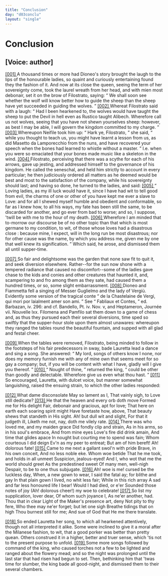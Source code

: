 ```yaml
---
title: "Conclusion"
day: "d03conclu"
layout: "single"
---
```

<div id="d03conclu" type="conclusion" who="author">
 <h1>
  Conclusion
 </h1>
 <p>
  <h2>
   [Voice: author]
  </h2>
 </p>
 <p>
  <a href="{{ site.baseurl }}itDecameron/d03conclu#p03970001" id="p03970001">
   [001]
  </a>
  A thousand times or more had Dioneo's story brought the laugh to
 the lips of the honourable ladies, so quaint and curiously entertaining
 found they the fashion of it. And now at its close the queen, seeing the
 term of her sovereignty come, took the laurel wreath from her head,
 and with mien most debonair, set it on the brow of Filostrato,
 saying:
  <q direct="unspecified">
   We shall soon see whether the wolf will know better
 how to guide the sheep than the sheep have yet succeeded in guiding
 the wolves.
  </q>
  <a href="{{ site.baseurl }}itDecameron/d03conclu#p03970002" id="p03970002">
   [002]
  </a>
  Whereat Filostrato said with a laugh:
  <q direct="unspecified">
   Had I been
 hearkened to, the wolves would have taught the sheep to put the
 Devil in hell even as Rustico taught Alibech. Wherefore call us not
 wolves, seeing that you have not shewn yourselves sheep: however,
 as best I may be able, I will govern the kingdom committed to my
   charge.
  </q>
  <a href="{{ site.baseurl }}itDecameron/d03conclu#p03970003" id="p03970003">
   [003]
  </a>
  Whereupon Neifile took him up:
  <q direct="unspecified">
   Hark ye, Filostrato,
  </q>
  she said,
  <q direct="unspecified">
   while you thought to teach us, you might have learnt a
 lesson from us, as did Masetto da Lamporecchio from the nuns, and
 have recovered your speech when the bones had learned to whistle
 without a master.
  </q>
  <note>
   I.e.
   when you were so emaciated that your
 bones made music like a skeleton in the wind.
  </note>
  <a href="{{ site.baseurl }}itDecameron/d03conclu#p03970004" id="p03970004">
   [004]
  </a>
  Filostrato, perceiving that there was a scythe
 for each of his arrows, gave up jesting, and addressed himself to the
 governance of his kingdom. He called the seneschal, and held him
 strictly to account in every particular; he then judiciously ordered
 all matters as he deemed would be best and most to the satisfaction of
 the company, while his sovereignty should last; and having so done,
 he turned to the ladies, and said:
  <a href="{{ site.baseurl }}itDecameron/d03conclu#p03970005" id="p03970005">
   [005]
  </a>
  <q direct="unspecified">
   Loving ladies, as my ill luck
 would have it, since I have had wit to tell good from evil, the charms
 of one or other of you have kept me ever a slave to Love: and for
 all I shewed myself humble and obedient and conformable, so far as
 I knew how, to all his ways, my fate has been still the same, to be
 discarded for another, and go ever from bad to worse; and so, I
 suppose, 'twill be with me to the hour of my death.
   <a href="{{ site.baseurl }}itDecameron/d03conclu#p03970006" id="p03970006">
    [006]
   </a>
   Wherefore I am
 minded that to-morrow our discourse be of no other topic than that
	which is most germane to my condition, to wit,
   <seg type="topic">
    of those whose loves
 had a disastrous close
   </seg>
   : because mine, I expect, will in the long
 run be most disastrous; nor for other cause was the name, by which
 you address me, given me by one that well knew its signification.
  </q>
  Which said, he arose, and dismissed them all until supper-time.
 </p>
 <p>
  <a href="{{ site.baseurl }}itDecameron/d03conclu#p03970007" id="p03970007">
   [007]
  </a>
  So fair and delightsome was the garden that none saw fit to quit
 it, and seek diversion elsewhere. Rather--for the sun now shone
 with a tempered radiance that caused no discomfort--some of the
 ladies gave chase to the kids and conies and other creatures that
 haunted it, and, scampering to and fro among them as they sate,
 had caused them a hundred times, or so, some slight embarrassment.
  <a href="{{ site.baseurl }}itDecameron/d03conclu#p03970008" id="p03970008">
   [008]
  </a>
  Dioneo and Fiammetta fell a singing of Messer Guglielmo
 and the lady of Vergi&ugrave;.
  <note>
   Evidently some version of the tragical
   conte
   <q direct="unspecified">
    de la
 Chastelaine de
 Vergi, qui mori por laialment amer son ami.
   </q>
   See
   <q direct="unspecified">
    Fabliaux et
 Contes,
   </q>
   ed. Barbazan, iv. 296: and cf. Bandello, Pt. iv. Nov. v, and Heptameron,
 Journ&eacute;e vii. Nouvelle lxx.
  </note>
  Filomena and Pamfilo sat them down to
 a game of chess and, as thus they pursued each their several
  diversions, time sped so swiftly that the supper-hour stole upon them
 almost unawares: whereupon they ranged the tables round the
 beautiful fountain, and supped with all glad and festal cheer.
 </p>
 <p>
  <a href="{{ site.baseurl }}itDecameron/d03conclu#p03970009" id="p03970009">
   [009]
  </a>
  When the tables were removed, Filostrato, being minded to
 follow in the footsteps of his fair predecessors in sway, bade Lauretta
 lead a dance and sing a song. She answered:
  <q direct="unspecified">
   My lord, songs of
 others know I none, nor does my memory furnish me with any of
 mine own that seems meet for so gay a company; but, if you will
 be content with what I have, gladly will I give you thereof.
  </q>
  <a href="{{ site.baseurl }}itDecameron/d03conclu#p03970010" id="p03970010">
   [010]
  </a>
  <q direct="unspecified">
   Nought of thine,
  </q>
  returned the king,
  <q direct="unspecified">
   could be other than
 goodly and delectable. Wherefore give us even what thou hast.
  </q>
  <a href="{{ site.baseurl }}itDecameron/d03conclu#p03970011" id="p03970011">
   [011]
  </a>
  So
 encouraged, Lauretta, with dulcet voice, but manner somewhat
 languishing, raised the ensuing strain, to which the other ladies
 responded:
 </p>
 <div3 type="song" who="lauretta">
  <lg>
   <a href="{{ site.baseurl }}itDecameron/d03conclu#p03970012" id="p03970012">
    [012]
   </a>
   <l>
    What dame disconsolate
   </l>
   <l>
    May so lament as I,
   </l>
   <l>
    That vainly sigh, to Love still dedicate?
   </l>
  </lg>
  <lg>
   <a href="{{ site.baseurl }}itDecameron/d03conclu#p03970013" id="p03970013">
    [013]
   </a>
   <l>
    He that the heaven and every orb doth move
   </l>
   <l>
    Formed me for His delight
   </l>
   <l>
    Fair, debonair and gracious, apt for love;
   </l>
   <l>
    That here on earth each soaring spirit might
   </l>
   <l>
    Have foretaste how, above,
   </l>
   <l>
    That beauty shews that standeth in His sight.
   </l>
   <l>
    Ah! but dull wit and slight,
   </l>
   <l>
    For that it judgeth ill,
   </l>
   <l>
    Liketh me not, nay, doth me vilely rate.
   </l>
  </lg>
  <lg>
   <a href="{{ site.baseurl }}itDecameron/d03conclu#p03970014" id="p03970014">
    [014]
   </a>
   <l>
    There was who loved me, and my maiden grace
   </l>
   <l>
    Did fondly clip and strain,
   </l>
   <l>
    As in his arms, so in his soul's embrace,
   </l>
   <l>
    And from mine eyes Love's fire did drink amain,
   </l>
   <l>
    And time that glides apace
   </l>
   <l>
    In nought but courting me to spend was fain;
   </l>
   <l>
    Whom courteous I did deign
   </l>
   <l>
    Ev'n as my peer to entreat;
   </l>
   <l>
    But am of him bereft! Ah! dolorous fate!
   </l>
  </lg>
  <lg>
   <a href="{{ site.baseurl }}itDecameron/d03conclu#p03970015" id="p03970015">
    [015]
   </a>
   <l>
    Came to me next a gallant swol'n with pride
   </l>
   <l>
    Brave, in his own conceit,
   </l>
   <l>
    And no less noble eke. Whom woe betide
   </l>
   <l>
    That he me took, and holds in all unmeet
   </l>
   <l>
    Suspicion, jealous-eyed!
   </l>
   <l>
    And I, who wot that me the world should greet
   </l>
   <l>
    As the predestined sweet
   </l>
   <l>
    Of many men, well-nigh
   </l>
   <l>
    Despair, to be to one thus subjugate.
   </l>
  </lg>
  <lg>
   <a href="{{ site.baseurl }}itDecameron/d03conclu#p03970016" id="p03970016">
    [016]
   </a>
   <l>
    Ah! woe is me! cursed be the luckless day,
   </l>
   <l>
    When, a new gown to wear,
   </l>
   <l>
    I said the fatal ay; for blithe and gay
   </l>
   <l>
    In that plain gown I lived, no whit less fair;
   </l>
   <l>
    While in this rich array
   </l>
   <l>
    A sad and far less honoured life I bear!
   </l>
   <l>
    Would I had died, or e'er
   </l>
   <l>
    Sounded those notes of joy
   </l>
   <l>
    (Ah! dolorous cheer!) my woe to celebrate!
   </l>
  </lg>
  <lg>
   <a href="{{ site.baseurl }}itDecameron/d03conclu#p03970017" id="p03970017">
    [017]
   </a>
   <l>
    So list my supplication, lover dear,
   </l>
   <l>
    Of whom such joyance I,
   </l>
   <l>
    As ne'er another, had. Thou that in clear
   </l>
   <l>
    Light of the Maker's presence art, deny
   </l>
   <l>
    Not pity to thy fere,
   </l>
   <l>
    Who thee may ne'er forget; but let one sigh
   </l>
   <l>
    Breathe tidings that on high
   </l>
   <l>
    Thou burnest still for me;
   </l>
   <l>
    And sue of God that He me there translate.
   </l>
  </lg>
 </div3>
 <p>
  <a href="{{ site.baseurl }}itDecameron/d03conclu#p03970018" id="p03970018">
   [018]
  </a>
  So ended Lauretta her song, to which all hearkened attentively,
 though not all interpreted it alike. Some were inclined to give it a
 moral after the Milanese fashion, to wit, that a good porker was
 better than pretty quean. Others construed it in a higher, better
 and truer sense, which 'tis not to the present purpose to unfold.
  <a href="{{ site.baseurl }}itDecameron/d03conclu#p03970019" id="p03970019">
   [019]
  </a>
  Some more songs followed by command of the king, who caused
 torches not a few to be lighted and ranged about the flowery mead;
 and so the night was prolonged until the last star that had risen had
 begun to set. Then, bethinking him that 'twas time for slumber,
 the king bade all good-night, and dismissed them to their several
 chambers.
 </p>
</div>